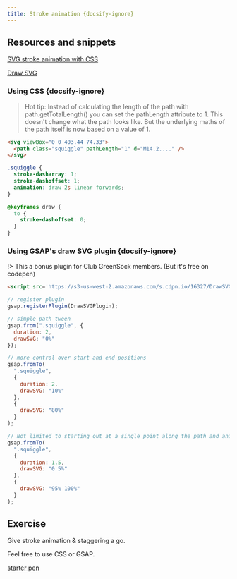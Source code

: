 ```yaml
---
title: Stroke animation {docsify-ignore}
---
```


## Resources and snippets

[SVG stroke animation with CSS](https://css-tricks.com/svg-line-animation-works/)

[Draw SVG](https://greensock.com/docs/v3/Plugins/DrawSVGPlugin)

### Using CSS {docsify-ignore}

> Hot tip: Instead of calculating the length of the path with path.getTotalLength() you can set the pathLength attribute to 1. This doesn't change what the path looks like. But the underlying maths of the path itself is now based on a value of 1.

```html
<svg viewBox="0 0 403.44 74.33">
  <path class="squiggle" pathLength="1" d="M14.2...." />
</svg>
```

```css
.squiggle {
  stroke-dasharray: 1;
  stroke-dashoffset: 1;
  animation: draw 2s linear forwards;
}

@keyframes draw {
  to {
    stroke-dashoffset: 0;
  }
}
```

### Using GSAP's draw SVG plugin {docsify-ignore}

!> This a bonus plugin for Club GreenSock members. (But it's free on codepen)

```HTML
<script src='https://s3-us-west-2.amazonaws.com/s.cdpn.io/16327/DrawSVGPlugin3.min.js'></script>
```

```js
// register plugin
gsap.registerPlugin(DrawSVGPlugin);

// simple path tween
gsap.from(".squiggle", {
  duration: 2,
  drawSVG: "0%"
});

// more control over start and end positions
gsap.fromTo(
  ".squiggle",
  {
    duration: 2,
    drawSVG: "10%"
  },
  {
    drawSVG: "80%"
  }
);

// Not limited to starting out at a single point along the path and animating in one direction only
gsap.fromTo(
  ".squiggle",
  {
    duration: 1.5,
    drawSVG: "0 5%"
  },
  {
    drawSVG: "95% 100%"
  }
);
```

## Exercise

Give stroke animation & staggering a go.

Feel free to use CSS or GSAP.

[starter pen](https://codepen.io/cassie-codes/pen/dec5210fd106e6b66ecc7f47f42e0de4?editors=1010)
